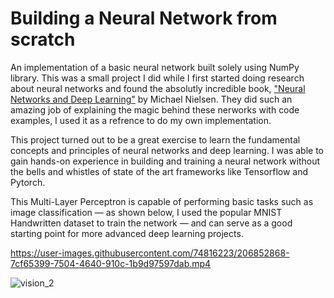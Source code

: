 # Building a Neural Network from scratch

An implementation of a basic neural network built solely using NumPy library. This was a small project I did while I first started doing research about neural networks and found the absolutly incredible book, ["Neural Networks and Deep Learning"](neuralnetworksanddeeplearning.com) by Michael Nielsen. They did such an amazing job of explaining the magic behind these nerworks with code examples, I used it as a refrence to do my own implementation. 

This project turned out to be a great exercise to learn the fundamental concepts and principles of neural networks and deep learning. I was able to gain hands-on experience in building and training a neural network without the bells and whistles of state of the art frameworks like Tensorflow and Pytorch.  

This Multi-Layer Perceptron is capable of performing basic tasks such as image classification — as shown below, I used the popular MNIST Handwritten dataset to train the network — and can serve as a good starting point for more advanced deep learning projects.
 
https://user-images.githubusercontent.com/74816223/206852868-7cf65399-7504-4640-910c-1b9d97597dab.mp4

![vision_2](https://user-images.githubusercontent.com/74816223/206854772-a0c6a9b7-5f09-418c-82d5-873ee786d3d0.gif)
